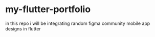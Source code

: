 # my-flutter-portfolio
in this repo i will be integrating random figma  community mobile app designs in flutter 
